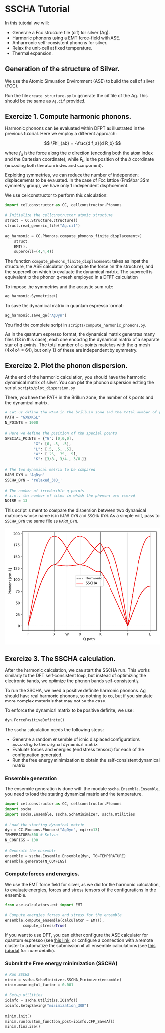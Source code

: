 # SSCHA Tutorial

In this tutorial we will:

- Generate a Fcc structure file (cif) for silver (Ag).
- Harmonic phonons using a EMT force-field with ASE.
- Anharmonic self-consistent phonons for silver.
- Relax the unit-cell at fixed temperature.
- Thermal expansion.


## Generation of the structure of Silver.


We use the Atomic Simulation Environment (ASE) to build the cell of silver (FCC).

Run the file `create_structure.py` to generate the cif file of the Ag.
This should be the same as `Ag.cif` provided. 

## Exercize 1. Compute harmonic phonons.


Harmonic phonons can be evaluated within DFPT as illustrated in the previous tutorial.
Here we employ a different approach:

$$
\Phi_{ab}  = -\frac{d f_a}{d R_b}
$$

where $f_a$ is the force along the $a$ direction (encoding both the atom index and the Cartesian coordinate),
while $R_b$ is the position of the $b$ coordinate (encoding both the atom index and component). 

Exploiting symmetries, we can reduce the number of independent displacements to be evaluated.
In the case of Fcc lattice (Fm$\bar 3$m symmetry group), we have only 1 independent displacement.

We use cellconstructor to perform this calculation:

```python
import cellconstructor as CC, cellconstructor.Phonons

# Initialize the cellconstructor atomic structure
struct = CC.Structure.Structure()
struct.read_generic_file("Ag.cif")

ag_harmonic = CC.Phonons.compute_phonons_finite_displacements(
    struct,
    EMT(), 
    supercell=(4,4,4))
```

The function ``compute_phonons_finite_displacements`` takes as input the structure,
the ASE calculator (to compute the force on the structure), and the supercell on which 
to evaluate the dynamical matrix. The supercell is equivalent to the phonon q-mesh
employed in a DFPT calculation.

To impose the symmetries and the acoustic sum rule:

```python
ag_harmonic.Symmetrize()
```

To save the dynamical matrix in quantum espresso format:

```python
ag_harmonic.save_qe("AgDyn")
```

You find the complete script in `scripts/compute_harmonic_phonons.py`.

As in the quantum espresso format, the dynamical matrix generates many files (13 in this case), each one encoding the dynamical 
matrix of a separate star of q-points. The total number of q-points matches with the q-mesh (4x4x4 = 64), but only 13 of these are independent by symmetry.


## Exercize 2. Plot the phonon dispersion.

At the end of the harmonic calculation, you should have the harmonic dynamical matrix of silver.
You can plot the phonon dispersion editing the script `scripts/plot_dispersion.py`

There, you have the PATH in the Brilluin zone, the number of k points and the dynamical matrix.

```python
# Let us define the PATH in the brilluin zone and the total number of points
PATH = "GXWXKGL"
N_POINTS = 1000

# Here we define the position of the special points
SPECIAL_POINTS = {"G": [0,0,0],
             "X": [0, .5, .5],
             "L": [.5, .5, .5],
             "W": [.25, .75, .5],
             "K": [3/8., 3/4., 3/8.]}

# The two dynamical matrix to be compared
HARM_DYN = 'AgDyn'
SSCHA_DYN = 'relaxed_300_'

# The number of irreducible q points
# i.e., the number of files in which the phonons are stored
NQIRR = 13

```

This script is ment to compare the dispersion between two dynamical matrices whose name is 
in `HARM_DYN` and `SSCHA_DYN`. As a simple edit, pass to `SSCHA_DYN` the same file as `HARM_DYN`.

![Harmonic phonon dispersion of Ag.](harmonic_dispersion.png "Harmonic dispersion of Ag")

## Exercize 3. The SSCHA calculation.

After the harmonic calculation, we can start the SSCHA run.
This works similarly to the DFT self-consistent loop, but instead of optimizing the
electronic bands, we optimize the phonon bands self-consistently.

To run the SSCHA, we need a positive definite harmonic phonons. Ag should have
real harmonic phonons, so nothing to do, but if you simulate more complex materials that may not be the case.

To enforce the dynamical matrix to be positive definite, we use:

```python
dyn.ForcePositiveDefinite()
```

The sscha calculation needs the following steps:

- Generate a random ensemble of ionic displaced configurations according to the original dynamical matrix
- Evaluate forces and energies (end stress tensors) for each of the configuration generated.
- Run the free energy minimization to obtain the self-consistent dynamical matrix

### Ensemble generation

The ensemble generation is done with the module ``sscha.Ensemble.Ensemble``, you need to load the starting dynamical matrix and the temperature.


```python
import cellconstructor as CC, cellconstructor.Phonons
import sscha
import sscha.Ensemble, sscha.SchaMinimizer, sscha.Utilities

# Load the starting dynamical matrix
dyn = CC.Phonons.Phonons("AgDyn", nqirr=13)
TEMPERATURE=300 # Kelvin
N_CONFIGS = 100

# Generate the ensemble
ensemble = sscha.Ensemble.Ensemble(dyn, T0=TEMPERATURE)
ensemble.generate(N_CONFIGS)
```

### Compute forces and energies.

We use the EMT force field for silver, as we did for the harmonic calculation, to evaluate energies, forces and stress tensors of the configurations in the ensemble.

```python 
from ase.calculators.emt import EMT

# Compute energies forces and stress for the ensemble
ensemble.compute_ensemble(calculator = EMT(),
        compute_stress=True)
```

If you want to use DFT, you can either configure the ASE calculator for
quantum espresso (see [this link](https://wiki.fysik.dtu.dk/ase/ase/calculators/espresso.html), or configure a connection with a remote cluster to automatize the submission of all ensemble calculations (see [this tutorial](http://sscha.eu/Tutorials/tutorial_02_advanced_submission/) for more details).


### Submit the Free energy minimization (SSCHA)

```python
# Run SSCHA
minim = sscha.SchaMinimizer.SSCHA_Minimizer(ensemble)
minim.meaningful_factor = 0.001

# Setup utilities
ioinfo = sscha.Utilities.IOInfo()
ioinfo.SetupSaving("minimization_300")

minim.init()
minim.run(custom_function_post=ioinfo.CFP_SaveAll)
minim.finalize()


```
